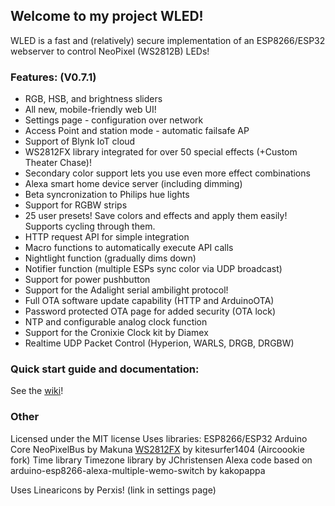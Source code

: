 ## Welcome to my project WLED!

WLED is a fast and (relatively) secure implementation of an ESP8266/ESP32 webserver to control NeoPixel (WS2812B) LEDs!

### Features: (V0.7.1)
- RGB, HSB, and brightness sliders
- All new, mobile-friendly web UI!
- Settings page - configuration over network
- Access Point and station mode - automatic failsafe AP
- Support of Blynk IoT cloud
- WS2812FX library integrated for over 50 special effects (+Custom Theater Chase)!
- Secondary color support lets you use even more effect combinations
- Alexa smart home device server (including dimming)
- Beta syncronization to Philips hue lights
- Support for RGBW strips
- 25 user presets! Save colors and effects and apply them easily! Supports cycling through them.
- HTTP request API for simple integration
- Macro functions to automatically execute API calls
- Nightlight function (gradually dims down)
- Notifier function (multiple ESPs sync color via UDP broadcast)
- Support for power pushbutton
- Support for the Adalight serial ambilight protocol!
- Full OTA software update capability (HTTP and ArduinoOTA)
- Password protected OTA page for added security (OTA lock)
- NTP and configurable analog clock function
- Support for the Cronixie Clock kit by Diamex
- Realtime UDP Packet Control (Hyperion, WARLS, DRGB, DRGBW)

### Quick start guide and documentation:

See the [wiki](https://github.com/Aircoookie/WLED/wiki)!

### Other

Licensed under the MIT license 
Uses libraries: 
ESP8266/ESP32 Arduino Core
NeoPixelBus by Makuna
[WS2812FX](https://github.com/kitesurfer1404/WS2812FX) by kitesurfer1404 (Aircoookie fork)
Time library
Timezone library by JChristensen
Alexa code based on arduino-esp8266-alexa-multiple-wemo-switch by kakopappa

Uses Linearicons by Perxis! (link in settings page)






